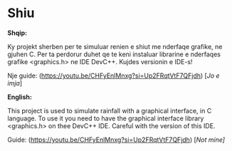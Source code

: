 # Shiu

**Shqip:**

Ky projekt sherben per te simuluar renien e shiut me nderfaqe grafike, ne gjuhen C.
Per ta perdorur duhet qe te keni instaluar librarine e nderfaqes grafike <graphics.h> ne IDE DevC++. Kujdes versionin e IDE-s!

Nje guide: (https://youtu.be/CHFyEnlMnxg?si=Up2FRqtVtF7QFjdh) [_Jo e imja_]



**English:**

This project is used to simulate rainfall with a graphical interface, in C language. 
To use it you need to have the graphical interface library <graphics.h> on thee DevC++ IDE. Careful with the version of this IDE.

Guide: (https://youtu.be/CHFyEnlMnxg?si=Up2FRqtVtF7QFjdh) [_Not mine]_
